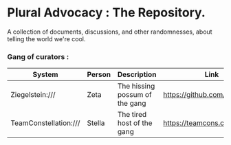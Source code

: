 # Plural Advocacy : The Repository.

A collection of documents, discussions, and other randomnesses, about telling the world we're cool.

### Gang of curators :

|System | Person | Description | Link |
|---|---|---|---|
|Ziegelstein:///| Zeta | The hissing possum of the gang | https://github.com/ziegelstein |
| TeamConstellation:///| Stella | The tired host of the gang | https://teamcons.carrd.co |


<!--
**Here are some ideas to get you started:**

🙋‍♀️ A short introduction - what is your organization all about?
🌈 Contribution guidelines - how can the community get involved?
👩‍💻 Useful resources - where can the community find your docs? Is there anything else the community should know?
🍿 Fun facts - what does your team eat for breakfast?
🧙 Remember, you can do mighty things with the power of [Markdown](https://docs.github.com/github/writing-on-github/getting-started-with-writing-and-formatting-on-github/basic-writing-and-formatting-syntax)
-->
